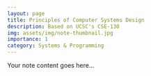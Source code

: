 ```yaml
---  
layout: page  
title: Principles of Computer Systems Design  
description: Based on UCSC's CSE-130    
img: assets/img/note-thumbnail.jpg  
importance: 1  
category: Systems & Programming  
---  
```

  
Your note content goes here...

